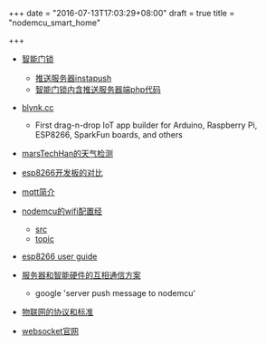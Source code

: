 +++
date = "2016-07-13T17:03:29+08:00"
draft = true
title = "nodemcu_smart_home"

+++


* [智能门锁](http://www.myelectronicslab.com/tutorial/door-sensor-with-push-notification-using-esp8266-nodemcu/)
	* [推送服务器instapush](https://instapush.im/)
	* [智能门锁内含推送服务器端php代码](http://www.myelectronicslab.com/wp-content/uploads/2016/04/my-electronics-lab-InstaPushCode.zip)

* [blynk.cc](http://www.blynk.cc/)
	* First drag-n-drop IoT app builder for Arduino, Raspberry Pi, ESP8266, SparkFun boards, and others

* [marsTechHan的天气检测](https://github.com/MarsTechHAN/Weplaio)

* [esp8266开发板的对比](http://frightanic.com/iot/comparison-of-esp8266-nodemcu-development-boards/)

* [mqtt简介](http://dataguild.org/?p=6817)

* [nodemcu的wifi配置经](https://iotbytes.wordpress.com/wifi-configuration-on-nodemcu/)
	* [src](https://github.com/pradeesi/NodeMCU-WiFi) 
	* [topic](https://www.reddit.com/r/esp8266/comments/3ydxnx/cant_get_esp8266_access_point_to_work_with/)

* [esp8266 user guide](https://nurdspace.nl/ESP8266#Technical_Overview)

* [服务器和智能硬件的互相通信方案](http://www.xue163.com/588880/39187/391875076.html)
	* google 'server push message to  nodemcu'

* [物联网的协议和标准](http://postscapes.com/internet-of-things-protocols)
* [websocket官网](http://websocket.org/)
